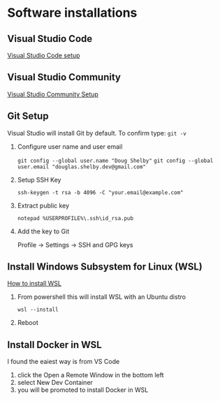 # Software installations

## Visual Studio Code
[Visual Studio Code setup](https://code.visualstudio.com/docs/setup/windows)

## Visual Studio Community
[Visual Studio Community Setup](https://visualstudio.microsoft.com/)

## Git Setup
Visual Studio will install Git by default.  To confirm type: `git -v`

1. Configure user name and user email

    `git config --global user.name "Doug Shelby"`
    `git config --global user.email "douglas.shelby.dev@gmail.com"`

2. Setup SSH Key

    `ssh-keygen -t rsa -b 4096 -C "your.email@example.com"`

3. Extract public key

    `notepad %USERPROFILE%\.ssh\id_rsa.pub`

4. Add the key to Git

    Profile -> Settings -> SSH and GPG keys

## Install Windows Subsystem for Linux (WSL)

[How to install WSL](https://learn.microsoft.com/en-us/windows/wsl/install)

1. From powershell this will install WSL with an Ubuntu distro

    `wsl --install`

2. Reboot

## Install Docker in WSL

I found the eaiest way is from VS Code

1. click the Open a Remote Window in the bottom left
2. select New Dev Container
3. you will be promoted to install Docker in WSL


